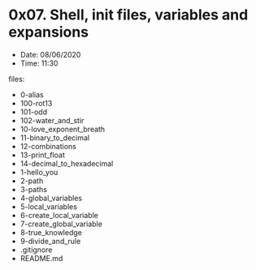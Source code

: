 # 0x07. Shell, init files, variables and expansions

* Date: 08/06/2020
* Time: 11:30

files:

* 0-alias
* 100-rot13
* 101-odd
* 102-water_and_stir
* 10-love_exponent_breath
* 11-binary_to_decimal
* 12-combinations
* 13-print_float
* 14-decimal_to_hexadecimal
* 1-hello_you
* 2-path
* 3-paths
* 4-global_variables
* 5-local_variables
* 6-create_local_variable
* 7-create_global_variable
* 8-true_knowledge
* 9-divide_and_rule
* .gitignore
* README.md
